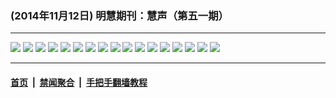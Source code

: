 ### (2014年11月12日) 明慧期刊：慧声（第五一期）

---

<img src="http://qikan.minghui.org/mhqkpage/qikanimage/2014/11/12/hsh-51-read-online1.png"/> 

<img src="http://qikan.minghui.org/mhqkpage/qikanimage/2014/11/12/hsh-51-read-online2.png"/> 

<img src="http://qikan.minghui.org/mhqkpage/qikanimage/2014/11/12/hsh-51-read-online3.png"/> 

<img src="http://qikan.minghui.org/mhqkpage/qikanimage/2014/11/12/hsh-51-read-online4.png"/> 

<img src="http://qikan.minghui.org/mhqkpage/qikanimage/2014/11/12/hsh-51-read-online5.png"/> 

<img src="http://qikan.minghui.org/mhqkpage/qikanimage/2014/11/12/hsh-51-read-online6.png"/> 

<img src="http://qikan.minghui.org/mhqkpage/qikanimage/2014/11/12/hsh-51-read-online7.png"/> 

<img src="http://qikan.minghui.org/mhqkpage/qikanimage/2014/11/12/hsh-51-read-online8.png"/> 

<img src="http://qikan.minghui.org/mhqkpage/qikanimage/2014/11/12/hsh-51-read-online9.png"/> 

<img src="http://qikan.minghui.org/mhqkpage/qikanimage/2014/11/12/hsh-51-read-online10.png"/> 

<img src="http://qikan.minghui.org/mhqkpage/qikanimage/2014/11/12/hsh-51-read-online11.png"/> 

<img src="http://qikan.minghui.org/mhqkpage/qikanimage/2014/11/12/hsh-51-read-online12.png"/> 

<img src="http://qikan.minghui.org/mhqkpage/qikanimage/2014/11/12/hsh-51-read-online13.png"/> 

<img src="http://qikan.minghui.org/mhqkpage/qikanimage/2014/11/12/hsh-51-read-online14.png"/> 

<img src="http://qikan.minghui.org/mhqkpage/qikanimage/2014/11/12/hsh-51-read-online15.png"/> 

<img src="http://qikan.minghui.org/mhqkpage/qikanimage/2014/11/12/hsh-51-read-online16.png"/> 

<img src="http://qikan.minghui.org/mhqkpage/qikanimage/2014/11/12/hsh-51-read-online17.png"/> 



---

#### [首页](../../../..) &nbsp;|&nbsp; [禁闻聚合](https://github.com/gfw-breaker/banned-news) &nbsp;|&nbsp; [手把手翻墙教程](https://github.com/gfw-breaker/guides) 